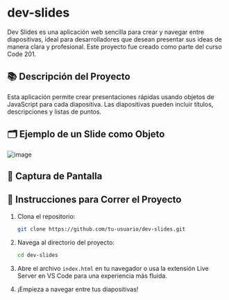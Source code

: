 # dev-slides

Dev Slides es una aplicación web sencilla para crear y navegar entre diapositivas, ideal para desarrolladores que desean presentar sus ideas de manera clara y profesional. Este proyecto fue creado como parte del curso Code 201.

## 📚 Descripción del Proyecto
Esta aplicación permite crear presentaciones rápidas usando objetos de JavaScript para cada diapositiva. Las diapositivas pueden incluir títulos, descripciones y listas de puntos.

## 🗂️ Ejemplo de un Slide como Objeto
![image](https://github.com/user-attachments/assets/7f6394ae-7dbe-46ee-acdb-456b52160938)




## 📸 Captura de Pantalla 



## 🚀 Instrucciones para Correr el Proyecto

1. Clona el repositorio:
    ```bash
    git clone https://github.com/tu-usuario/dev-slides.git
    ```
2. Navega al directorio del proyecto:
    ```bash
    cd dev-slides
    ```
3. Abre el archivo `index.html` en tu navegador o usa la extensión Live Server en VS Code para una experiencia más fluida.

4. ¡Empieza a navegar entre tus diapositivas!

